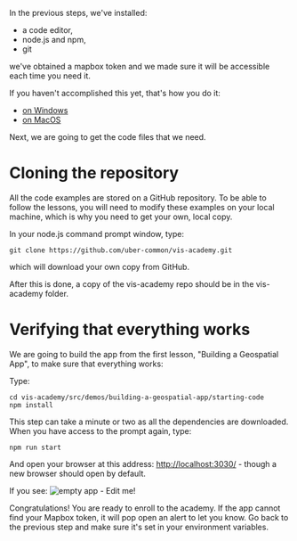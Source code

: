 In the previous steps, we've installed:
- a code editor,
- node.js and npm,
- git

we've obtained a mapbox token and we made sure it will be accessible each time you need it.

If you haven't accomplished this yet, that's how you do it:
- [on Windows](#/installing-a-coding-environment/installing-tools-windows)
- [on MacOS](#/installing-a-coding-environment/installing-tools-mac)

Next, we are going to get the code files that we need.

# Cloning the repository

All the code examples are stored on a GitHub repository. To be able to follow the lessons, you will need to modify these examples on your local machine, which is why you need to get your own, local copy.

In your node.js command prompt window, type:

```
git clone https://github.com/uber-common/vis-academy.git
```

which will download your own copy from GitHub.

After this is done, a copy of the vis-academy repo should be in the vis-academy folder.

# Verifying that everything works

We are going to build the app from the first lesson, "Building a Geospatial App", to make sure that everything works:

Type:

```
cd vis-academy/src/demos/building-a-geospatial-app/starting-code
npm install
```

This step can take a minute or two as all the dependencies are downloaded. When you have access to the prompt again, type:

```
npm run start
```

And open your browser at this address: [http://localhost:3030/](http://localhost:3030/) - though a new browser should open by default.

If you see:
![empty app - Edit me!](images/setup/emtpy-app.png)

Congratulations! You are ready to enroll to the academy.
If the app cannot find your Mapbox token, it will pop open an alert to let you know. Go back to the previous step and make sure it's set in your environment variables.
